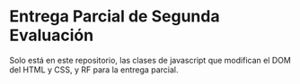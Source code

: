 # Entrega Parcial de Segunda Evaluación
Solo está en este repositorio, las clases de javascript que modifican el DOM del HTML y CSS, y RF para la entrega parcial.